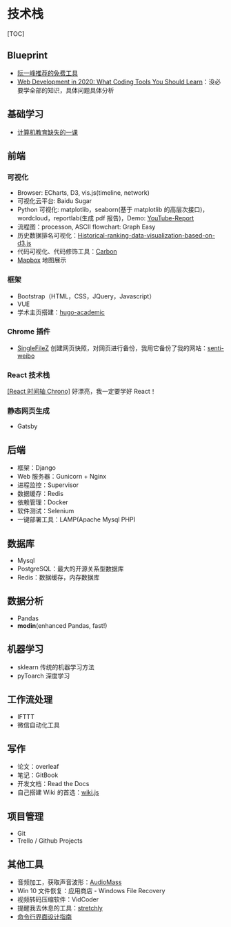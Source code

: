 # 技术栈

[TOC]

## Blueprint

* [阮一峰推荐的免费工具](https://github.com/ruanyf/weekly/blob/master/docs/free-software.md)
* [Web Development in 2020: What Coding Tools You Should Learn](https://www.freecodecamp.org/news/web-development-2020/)：没必要学全部的知识，具体问题具体分析

## 基础学习

* [计算机教育缺失的一课](https://missing-semester-cn.github.io/)

## 前端

### 可视化

* Browser: ECharts, D3, vis.js(timeline, network)
* 可视化云平台: Baidu Sugar
* Python 可视化: matplotlib，seaborn(基于 matplotlib 的高层次接口)，wordcloud，reportlab(生成 pdf 报告)，Demo: [YouTube-Report](https://github.com/A3M4/YouTube-Report)
* 流程图：processon, ASCII flowchart: Graph Easy
* 历史数据排名可视化：[Historical-ranking-data-visualization-based-on-d3.js](https://github.com/Jannchie/Historical-ranking-data-visualization-based-on-d3.js)
* 代码可视化、代码修饰工具：[Carbon](https://carbon.now.sh/)
* [Mapbox](https://www.mapbox.com/)  地图展示

### 框架

* Bootstrap（HTML，CSS，JQuery，Javascript）
* VUE
* 学术主页搭建：[hugo-academic](https://github.com/gcushen/hugo-academic)

### Chrome 插件

* [SingleFileZ](https://chrome.google.com/webstore/detail/singlefilez/offkdfbbigofcgdokjemgjpdockaafjg) 创建网页快照，对网页进行备份，我用它备份了我的网站：[senti-weibo](http://sentiweibo.top/)

### React 技术栈

[[React 时间轴 Chrono]](https://github.com/prabhuignoto/react-chrono) 好漂亮，我一定要学好 React！

### 静态网页生成

* Gatsby

## 后端

* 框架：Django
* Web 服务器：Gunicorn + Nginx 
* 进程监控：Supervisor
* 数据缓存：Redis
* 依赖管理：Docker
* 软件测试：Selenium
* 一键部署工具：LAMP(Apache Mysql PHP)

## 数据库

* Mysql
* PostgreSQL：最大的开源关系型数据库
* Redis：数据缓存，内存数据库

## 数据分析

* Pandas
* **modin**(enhanced Pandas, fast!)

## 机器学习

* sklearn 传统的机器学习方法
* pyToarch 深度学习

## 工作流处理

* IFTTT
* 微信自动化工具

## 写作

* 论文：overleaf
* 笔记：GitBook
* 开发文档：Read the Docs
* 自己搭建 Wiki 的首选：[wiki.js](https://wiki.js.org/)

## 项目管理

* Git
* Trello / Github Projects

## 其他工具

* 音频加工，获取声音波形：[AudioMass](https://audiomass.co/)
* Win 10 文件恢复：应用商店 - Windows File Recovery
* 视频转码压缩软件：VidCoder
* 提醒我去休息的工具：[stretchly](https://hovancik.net/stretchly/downloads/)
* [命令行界面设计指南](https://clig.dev/)





